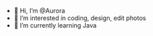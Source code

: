 - 👋 Hi, I’m @Aurora
- 👀 I’m interested in coding, design, edit photos
- 🌱 I’m currently learning Java


<!---
AuroraMKT/AuroraMKT is a ✨ special ✨ repository because its `README.md` (this file) appears on your GitHub profile.
You can click the Preview link to take a look at your changes.
--->
